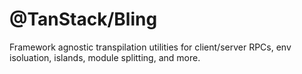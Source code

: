 # @TanStack/Bling

Framework agnostic transpilation utilities for client/server RPCs, env isoluation, islands, module splitting, and more.

<!-- Use the force, Luke! -->
